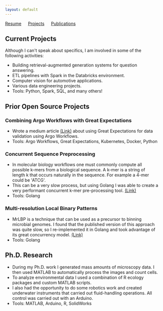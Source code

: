 ```yaml
---
layout: default
---
```

[Resume](./resume.md) &emsp; [Projects](./projects.md) &emsp; [Publications](./pubs.md)

## Current Projects
Although I can't speak about specifics, I am involved in some of the following activities:
* Building retrieval-augmented generation systems for question answering.
* ETL pipelines with Spark in the Databricks environment.
* Computer vision for automotive applications.
* Various data engineering projects.
* Tools: Python, Spark, SQL, and many others!

## Prior Open Source Projects
### Combining Argo Workflows with Great Expectations
* Wrote a medium article [(Link)](https://medium.com/towards-data-science/data-validation-with-great-expectations-and-argo-workflows-b8e3e2da2fcc) about using Great Expectations for data validation using Argo Workflows.
* Tools: Argo Workflows, Great Expectations, Kubernetes, Docker, Python

### Concurrent Sequence Preprocessing
* In molecular biology workflows one must commonly compute all possible k-mers from a biological sequence. A k-mer is a string of length k that occurs naturally in the sequence. For example a 4-mer could be 'ATCG'.
* This can be a very slow process, but using Golang I was able to create a very performant concurrent k-mer pre-processing tool. [(Link)](https://github.com/lambertsbennett/GoKmer)
* Tools: Golang

### Multi-resolution Local Binary Patterns
* MrLBP is a technique that can be used as a precursor to binning microbial genomes. I found that the published version of this approach was quite slow, so I re-implemented it in Golang and took advantage of its great concurrency model. [(Link)](https://github.com/lambertsbennett/GoMrLBP)
* Tools: Golang

## Ph.D. Research
* During my Ph.D. work I generated mass amounts of microscopy data. I then used MATLAB to automatically process the images and count cells.
* To analyze environmental data I used a combination of R ecology packages and custom MATLAB scripts.
* I also had the opportunity to do some robotics work and created underwater instruments that carried out fluid-handling operations. All control was carried out with an Arduino.
* Tools: MATLAB, Arduino, R, SolidWorks
